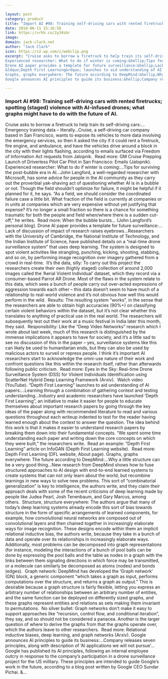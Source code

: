 ```yaml
---

layout: post
category: product
title: "Import AI #98: Training self-driving cars with rented firetrucks; spotting (staged) violence with AI-infused drones; what graphs might have to do with the future of AI."
date: 2018-06-11 15:16:58
link: https://vrhk.co/2y34sbr
image: 
domain: jack-clark.net
author: "Jack Clark"
icon: https://s2.wp.com/i/webclip.png
excerpt: "Cruise asks to borrow a firetruck to help train its self-driving cars:&hellip;Emergency training data &ndash; literally&hellip;Cruise, a self-driving car company based in San Francisco, wants to expose its vehicles to more data involving the emergency services, so then it asked the city if it could rent a firetruck, fire engine, and ambulance, and have the vehicles drive around a block in the city with their lights flashing, according to emails surfaced via Freedom of Information Act requests from Jalopnik.&nbsp; Read more: GM Cruise Prepping Launch of Driverless Pilot Car Pilot in San Francisco: Emails (Jalopnik).
Experienced researcher: What to do if winter is coming:&hellip;Tips for surviving the post-bubble era in AI&hellip;John Langford, a well-regarded researcher with Microsoft, has some advice for people in the AI community as they carry out the proverbial yak-shaving act of questioning whether AI is in a bubble or not. Though the field shouldn&rsquo;t optimize for failure, it might be helpful if it planned for it, he says.&nbsp;&ldquo;As a field, we should consider the coordinated failure case a little bit. What fraction of the field is currently at companies or in units at companies which are very expensive without yet justifying that expense? It&rsquo;s no longer a small fraction so there is a chance for something traumatic for both the people and field when/where there is a sudden cut-off,&rdquo; he writes.&nbsp; Read more: When the bubble bursts&hellip; (John Langford&rsquo;s personal blog).
Drone AI paper provides a template for future surveillance:&hellip;Lack of discussion of impact of research raises eyebrows&hellip;Researchers with the University of Cambridge, the National Institute of Technology, and the Indian Institute of Science, have published details on a &ldquo;real-time drone surveillance system&rdquo; that uses deep learning. The system is designed to spot violent activities like strangling, punching, kicking, shooting, stabbing, and so on, by performing image recognition over imagery gathered from a crowd in real-time.&nbsp; It&rsquo;s the data, silly: To carry out this project the researchers create their own (highly staged) collection of around 2,000 images called the &lsquo;Aerial Violent Individual&rsquo; dataset, which they record via a consumer-based Parrot AR Drone. Most of the flaws in the system relate to this data, which sees a bunch of people carry out over-acted expressions of aggression towards each other &ndash; this data doesn&rsquo;t seem to have much of a relationship to real-world violence and it&rsquo;s not obvious how well this would perform in the wild.&nbsp; Results: The resulting system &ldquo;works&rdquo;, in the sense that the researchers are able to obtain high accuracies (90%+) on classifying certain violent behaviors within the dataset, but it&rsquo;s not clear whether this translates to anything of practical use in the real world. The researchers will subsequently test out their work at a music festival in India later this month, they said.&nbsp; Responsibility: Like the &ldquo;Deep Video Networks&rdquo; research which I wrote about last week, much of this research is distinguished by the immense implications it appears to have for society, and it&rsquo;s a little sad to see no discussion of this in the paper &ndash; yes, surveillance systems like this can likely be used to humanitarian ends, but they can also be used by malicious actors to surveil or repress people. I think it&rsquo;s important AI researchers start to acknowledge the omni-use nature of their work and confront questions like this within the research itself, rather than afterwards following public criticism.&nbsp; Read more: Eyes in the Sky: Real-time Drone Surveillance System (DSS) for VIolent Individuals Identification using ScatterNet Hybrid Deep Learning Framework (Arxiv).&nbsp;&nbsp;Watch video (YouTube).
&ldquo;Depth First Learning&rdquo; launches to aid understanding of AI papers:&hellip;Learning through a combination of gathering context and testing understanding&hellip;Industry and academic researchers have launched &lsquo;Depth First Learning&rdquo;, an initiative to make it easier for people to educate themselves about important research papers by going through the key ideas of the paper along with recommended literature to read and various questions throughout each writeup indented to test for the reader having learned enough about the context to answer the question. The idea behind this work is that it makes it easier to understand research papers by breaking them down into their fundamental concepts. &ldquo;We spent some time understanding each paper and writing down the core concepts on which they were built,&rdquo; the researchers write.&nbsp; Read an example: &ldquo;Depth First Learning&rdquo; article on InfoGAN (Depth First Learning website).&nbsp; Read more: Depth First Learning (DFL website, About page).
Graphs, graphs everywhere: The future according to DeepMind:&hellip;Why a little structure can be a very good thing&hellip;New research from DeepMind shows how to fuse structured approaches to AI design with end-to-end learned systems to create systems that can not only learn about the world, but recombine learnings in new ways to solve new problems. This sort of &ldquo;combinatorial generalization&rdquo; is key to intelligence, the authors write, and they claim their approach deals with some of the recent criticisms of deep learning made by people like Judea Pearl, Josh Tenenbaum, and Gary Marcus, among others.&nbsp; Structure, structure everywhere: The authors argue that many of today&rsquo;s deep learning systems already encode this sort of bias towards structure in the form of specific arrangements of learned components, for example, how convolutional neural networks are composed out of convolutional layers and then chained together in increasingly elaborate ways for image recognition. These designs encode within them an implicit relational inductive bias, the authors write, because they take in a bunch of data and operate over its relationships in increasingly elaborate ways. Additionally, most problems can be decomposed into graph representations (for instance, modeling the interactions of a bunch of pool balls can be done by expressing the pool balls and the table as nodes in a graph with the links between them signaling directions in which force may be transmitted, or a molecule can similarly be decomposed as atoms (nodes) and bonds (edges).&nbsp; Graph network: DeepMind has developed the &lsquo;Graph network&rsquo; (GN) block, a generic component &ldquo;which takes a graph as input, performs computations over the structure, and returns a graph as output.&rdquo; This is desirable because a graph structure is fairly flexible, letting you express an arbitrary number of relationships between an arbitrary number of entities, and the same function can be deployed on differently sized graphs, and these graphs represent entities and relations as sets making them invariant to permutations.&nbsp; No silver bullet: Graph networks don&rsquo;t make it easy to support approaches like &ldquo;recursion, control flow, and conditional iteration&rdquo;, they say, and so should not be considered a panacea. Another is the larger question of where to derive the graphs from that the graphs operate over, which the authors leave to other researchers.&nbsp; Read more: Relational inductive biases, deep learning, and graph networks (Arxiv).
Google announces AI principles to guide its business:&hellip;Company releases seven principles, along with description of &lsquo;AI applications we will not pursue&rsquo;&hellip;Google has published its AI principles, following an internal employee outcry in response to the company&rsquo;s participation in a drone surveillance project for the US military. These principles are intended to guide Google&rsquo;s work in the future, according to a blog post written by Google CEO Sundar Pichai. &…"

---
```


### Import AI #98: Training self-driving cars with rented firetrucks; spotting (staged) violence with AI-infused drones; what graphs might have to do with the future of AI.

Cruise asks to borrow a firetruck to help train its self-driving cars:&hellip;Emergency training data &ndash; literally&hellip;Cruise, a self-driving car company based in San Francisco, wants to expose its vehicles to more data involving the emergency services, so then it asked the city if it could rent a firetruck, fire engine, and ambulance, and have the vehicles drive around a block in the city with their lights flashing, according to emails surfaced via Freedom of Information Act requests from Jalopnik.&nbsp; Read more: GM Cruise Prepping Launch of Driverless Pilot Car Pilot in San Francisco: Emails (Jalopnik).
Experienced researcher: What to do if winter is coming:&hellip;Tips for surviving the post-bubble era in AI&hellip;John Langford, a well-regarded researcher with Microsoft, has some advice for people in the AI community as they carry out the proverbial yak-shaving act of questioning whether AI is in a bubble or not. Though the field shouldn&rsquo;t optimize for failure, it might be helpful if it planned for it, he says.&nbsp;&ldquo;As a field, we should consider the coordinated failure case a little bit. What fraction of the field is currently at companies or in units at companies which are very expensive without yet justifying that expense? It&rsquo;s no longer a small fraction so there is a chance for something traumatic for both the people and field when/where there is a sudden cut-off,&rdquo; he writes.&nbsp; Read more: When the bubble bursts&hellip; (John Langford&rsquo;s personal blog).
Drone AI paper provides a template for future surveillance:&hellip;Lack of discussion of impact of research raises eyebrows&hellip;Researchers with the University of Cambridge, the National Institute of Technology, and the Indian Institute of Science, have published details on a &ldquo;real-time drone surveillance system&rdquo; that uses deep learning. The system is designed to spot violent activities like strangling, punching, kicking, shooting, stabbing, and so on, by performing image recognition over imagery gathered from a crowd in real-time.&nbsp; It&rsquo;s the data, silly: To carry out this project the researchers create their own (highly staged) collection of around 2,000 images called the &lsquo;Aerial Violent Individual&rsquo; dataset, which they record via a consumer-based Parrot AR Drone. Most of the flaws in the system relate to this data, which sees a bunch of people carry out over-acted expressions of aggression towards each other &ndash; this data doesn&rsquo;t seem to have much of a relationship to real-world violence and it&rsquo;s not obvious how well this would perform in the wild.&nbsp; Results: The resulting system &ldquo;works&rdquo;, in the sense that the researchers are able to obtain high accuracies (90%+) on classifying certain violent behaviors within the dataset, but it&rsquo;s not clear whether this translates to anything of practical use in the real world. The researchers will subsequently test out their work at a music festival in India later this month, they said.&nbsp; Responsibility: Like the &ldquo;Deep Video Networks&rdquo; research which I wrote about last week, much of this research is distinguished by the immense implications it appears to have for society, and it&rsquo;s a little sad to see no discussion of this in the paper &ndash; yes, surveillance systems like this can likely be used to humanitarian ends, but they can also be used by malicious actors to surveil or repress people. I think it&rsquo;s important AI researchers start to acknowledge the omni-use nature of their work and confront questions like this within the research itself, rather than afterwards following public criticism.&nbsp; Read more: Eyes in the Sky: Real-time Drone Surveillance System (DSS) for VIolent Individuals Identification using ScatterNet Hybrid Deep Learning Framework (Arxiv).&nbsp;&nbsp;Watch video (YouTube).
&ldquo;Depth First Learning&rdquo; launches to aid understanding of AI papers:&hellip;Learning through a combination of gathering context and testing understanding&hellip;Industry and academic researchers have launched &lsquo;Depth First Learning&rdquo;, an initiative to make it easier for people to educate themselves about important research papers by going through the key ideas of the paper along with recommended literature to read and various questions throughout each writeup indented to test for the reader having learned enough about the context to answer the question. The idea behind this work is that it makes it easier to understand research papers by breaking them down into their fundamental concepts. &ldquo;We spent some time understanding each paper and writing down the core concepts on which they were built,&rdquo; the researchers write.&nbsp; Read an example: &ldquo;Depth First Learning&rdquo; article on InfoGAN (Depth First Learning website).&nbsp; Read more: Depth First Learning (DFL website, About page).
Graphs, graphs everywhere: The future according to DeepMind:&hellip;Why a little structure can be a very good thing&hellip;New research from DeepMind shows how to fuse structured approaches to AI design with end-to-end learned systems to create systems that can not only learn about the world, but recombine learnings in new ways to solve new problems. This sort of &ldquo;combinatorial generalization&rdquo; is key to intelligence, the authors write, and they claim their approach deals with some of the recent criticisms of deep learning made by people like Judea Pearl, Josh Tenenbaum, and Gary Marcus, among others.&nbsp; Structure, structure everywhere: The authors argue that many of today&rsquo;s deep learning systems already encode this sort of bias towards structure in the form of specific arrangements of learned components, for example, how convolutional neural networks are composed out of convolutional layers and then chained together in increasingly elaborate ways for image recognition. These designs encode within them an implicit relational inductive bias, the authors write, because they take in a bunch of data and operate over its relationships in increasingly elaborate ways. Additionally, most problems can be decomposed into graph representations (for instance, modeling the interactions of a bunch of pool balls can be done by expressing the pool balls and the table as nodes in a graph with the links between them signaling directions in which force may be transmitted, or a molecule can similarly be decomposed as atoms (nodes) and bonds (edges).&nbsp; Graph network: DeepMind has developed the &lsquo;Graph network&rsquo; (GN) block, a generic component &ldquo;which takes a graph as input, performs computations over the structure, and returns a graph as output.&rdquo; This is desirable because a graph structure is fairly flexible, letting you express an arbitrary number of relationships between an arbitrary number of entities, and the same function can be deployed on differently sized graphs, and these graphs represent entities and relations as sets making them invariant to permutations.&nbsp; No silver bullet: Graph networks don&rsquo;t make it easy to support approaches like &ldquo;recursion, control flow, and conditional iteration&rdquo;, they say, and so should not be considered a panacea. Another is the larger question of where to derive the graphs from that the graphs operate over, which the authors leave to other researchers.&nbsp; Read more: Relational inductive biases, deep learning, and graph networks (Arxiv).
Google announces AI principles to guide its business:&hellip;Company releases seven principles, along with description of &lsquo;AI applications we will not pursue&rsquo;&hellip;Google has published its AI principles, following an internal employee outcry in response to the company&rsquo;s participation in a drone surveillance project for the US military. These principles are intended to guide Google&rsquo;s work in the future, according to a blog post written by Google CEO Sundar Pichai. &…